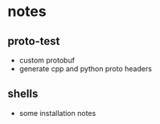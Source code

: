 # notes


## proto-test

- custom protobuf
- generate cpp and python proto headers


## shells

- some installation notes
